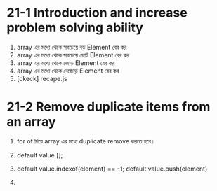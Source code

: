 # 21-1 Introduction and increase problem solving ability
1. array এর মধ্যে থেকে সবচেয়ে বড় Element  বের কর
2. array এর মধ্যে থেকে সবচেয়ে ছোট Element  বের কর  
3. array এর মধ্যে থেকে জোড় Element  বের কর  
4. array এর মধ্যে থেকে বেজোড় Element  বের কর   
5. [ckeck] recape.js

# 21-2 Remove duplicate items from an array
1. for of দিয়ে array এর মধ্যে duplicate remove করতে হবে।

2. default value [];
3. default value.indexof(element) == -1; default value.push(element)
4. 




























